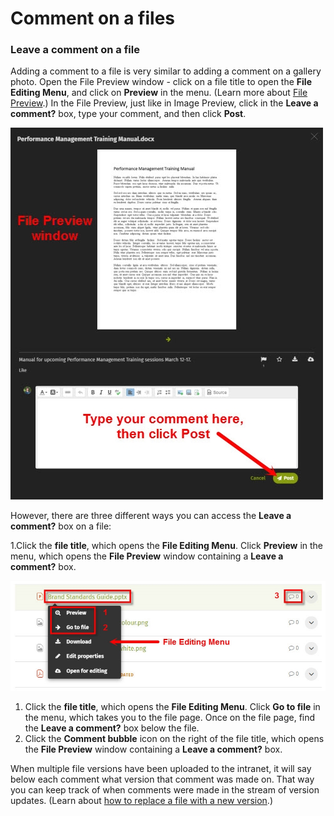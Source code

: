 # Comment on a files

### Leave a comment on a file

Adding a comment to a file is very similar to adding a comment on a gallery photo. Open the File Preview window - click on a file title to open the **File Editing Menu**, and click on **Preview** in the menu. \(Learn more about [File Preview](../../add-and-edit-files/attach-and-reorder-files.md).\) In the File Preview, just like in Image Preview, click in the **Leave a comment?** box, type your comment, and then click **Post**.  
 

![](../../../.gitbook/assets/1.jpg)



However, there are three different ways you can access the **Leave a comment?** box on a file:

1.Click the **file title**, which opens the **File Editing Menu**. Click **Preview** in the menu, which opens the **File Preview** window containing a **Leave a comment?** box.

![](../../../.gitbook/assets/2%20%283%29.jpg)



1. Click the **file title**, which opens the **File Editing Menu**. Click **Go to file** in the menu, which takes you to the file page. Once on the file page, find the **Leave a comment?** box below the file.
2. Click the **Comment bubble** icon on the right of the file title, which opens the **File Preview** window containing a **Leave a comment?** box.

When multiple file versions have been uploaded to the intranet, it will say below each comment what version that comment was made on. That way you can keep track of when comments were made in the stream of version updates. \(Learn about [how to replace a file with a new version](../../add-and-edit-files/replace-files-with-new-versions.md).\)

